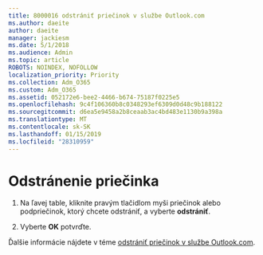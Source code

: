 ```yaml
---
title: 8000016 odstrániť priečinok v službe Outlook.com
ms.author: daeite
author: daeite
manager: jackiesm
ms.date: 5/1/2018
ms.audience: Admin
ms.topic: article
ROBOTS: NOINDEX, NOFOLLOW
localization_priority: Priority
ms.collection: Adm_O365
ms.custom: Adm_O365
ms.assetid: 052172e6-bee2-4466-b674-75187f0225e5
ms.openlocfilehash: 9c4f106360b8c0348293ef6309d0d48c9b188122
ms.sourcegitcommit: d6ea5e9458a2b8ceaab3ac4bd483e1130b9a398a
ms.translationtype: MT
ms.contentlocale: sk-SK
ms.lasthandoff: 01/15/2019
ms.locfileid: "28310959"
---
```

# <a name="delete-a-folder"></a>Odstránenie priečinka

1. Na ľavej table, kliknite pravým tlačidlom myši priečinok alebo podpriečinok, ktorý chcete odstrániť, a vyberte **odstrániť**. 
    
2. Vyberte **OK** potvrďte. 
    
Ďalšie informácie nájdete v téme [odstrániť priečinok v službe Outlook.com](https://go.microsoft.com/fwlink/p/?linkid=873134).
  

